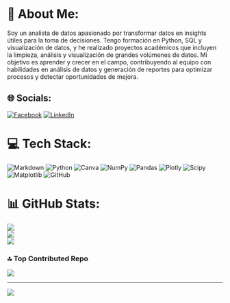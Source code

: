 # 💫 About Me:
Soy un analista de datos apasionado por transformar datos en insights útiles para la toma de decisiones. Tengo formación en Python, SQL y visualización de datos, y he realizado proyectos académicos que incluyen la limpieza, análisis y visualización de grandes volúmenes de datos. Mi objetivo es aprender y crecer en el campo, contribuyendo al equipo con habilidades en análisis de datos y generación de reportes para optimizar procesos y detectar oportunidades de mejora.

## 🌐 Socials:
[![Facebook](https://img.shields.io/badge/Facebook-%231877F2.svg?logo=Facebook&logoColor=white)](https://facebook.com/https://www.facebook.com/profile.php?id=100005938005059) [![LinkedIn](https://img.shields.io/badge/LinkedIn-%230077B5.svg?logo=linkedin&logoColor=white)](https://linkedin.com/in/https://www.linkedin.com/in/jesus-alexis-zambrano-guzman/) 

# 💻 Tech Stack:
![Markdown](https://img.shields.io/badge/markdown-%23000000.svg?style=for-the-badge&logo=markdown&logoColor=white) ![Python](https://img.shields.io/badge/python-3670A0?style=for-the-badge&logo=python&logoColor=ffdd54) ![Canva](https://img.shields.io/badge/Canva-%2300C4CC.svg?style=for-the-badge&logo=Canva&logoColor=white) ![NumPy](https://img.shields.io/badge/numpy-%23013243.svg?style=for-the-badge&logo=numpy&logoColor=white) ![Pandas](https://img.shields.io/badge/pandas-%23150458.svg?style=for-the-badge&logo=pandas&logoColor=white) ![Plotly](https://img.shields.io/badge/Plotly-%233F4F75.svg?style=for-the-badge&logo=plotly&logoColor=white) ![Scipy](https://img.shields.io/badge/SciPy-%230C55A5.svg?style=for-the-badge&logo=scipy&logoColor=%white) ![Matplotlib](https://img.shields.io/badge/Matplotlib-%23ffffff.svg?style=for-the-badge&logo=Matplotlib&logoColor=black) ![GitHub](https://img.shields.io/badge/github-%23121011.svg?style=for-the-badge&logo=github&logoColor=white) 
# 📊 GitHub Stats:
![](https://github-readme-stats.vercel.app/api?username=JAZGQUITO&theme=dark&hide_border=false&include_all_commits=false&count_private=false)<br/>
![](https://github-readme-streak-stats.herokuapp.com/?user=JAZGQUITO&theme=dark&hide_border=false)<br/>
![](https://github-readme-stats.vercel.app/api/top-langs/?username=JAZGQUITO&theme=dark&hide_border=false&include_all_commits=false&count_private=false&layout=compact)

### 🔝 Top Contributed Repo
![](https://github-contributor-stats.vercel.app/api?username=JAZGQUITO&limit=5&theme=dark&combine_all_yearly_contributions=true)

---
[![](https://visitcount.itsvg.in/api?id=JAZGQUITO&icon=0&color=0)](https://visitcount.itsvg.in)

<!-- Proudly created with GPRM ( https://gprm.itsvg.in ) -->
